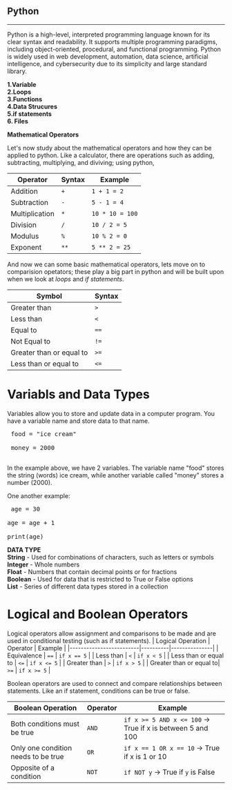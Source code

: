 ## Python
---
Python is a high-level, interpreted programming language known for its clear syntax and readability. It supports multiple programming paradigms, including object-oriented, procedural, and functional programming. Python is widely used in web development, automation, data science, artificial intelligence, and cybersecurity due to its simplicity and large standard library.

**1.Variable**<br>
**2.Loops**<br>
**3.Functions**<br>
**4.Data Strucures**<br>
**5.if statements**<br>
**6. Files**<br>

**Mathematical Operators**

Let's now study about the mathematical operators and how they can be applied to python. Like a calculator, there are operations such as adding, subtracting, multiplying, and diviving; using python,

| Operator      | Syntax | Example        |
|---------------|--------|----------------|
| Addition      | `+`    | `1 + 1 = 2`     |
| Subtraction   | `-`    | `5 - 1 = 4`     |
| Multiplication| `*`    | `10 * 10 = 100` |
| Division      | `/`    | `10 / 2 = 5`    |
| Modulus       | `%`    | `10 % 2 = 0`    |
| Exponent      | `**`   | `5 ** 2 = 25`   |

And now we can some basic mathematical operators, lets move on to comparision opetators; these play a big part in python and will be built upon when we look at _loops_ and _if statements_.

| Symbol                     | Syntax |
|----------------------------|--------|
| Greater than               | `>`    |
| Less than                  | `<`    |
| Equal to                   | `==`   |
| Not Equal to               | `!=`   |
| Greater than or equal to   | `>=`   |
| Less than or equal to      | `<=`   |


# Variabls and Data Types

Variables allow you to store and update data in a computer program. You have a variable name and store data to that name.

<pre lang="md"> food = "ice cream" <br>
 money = 2000 
  </pre>
In the example above, we have 2 variables. The variable name "food" stores the string (words) ice cream, while another variable called "money" stores a number (2000).

One another example:
<pre lang="md"> age = 30<br>
age = age + 1<br>
print(age)
</pre>

**DATA TYPE**<br>
**String** - Used for combinations of characters, such as letters or symbols<br>
**Integer** - Whole numbers<br>
**Float** - Numbers that contain decimal points or for fractions<br>
**Boolean** - Used for data that is restricted to True or False options<br>
**List** - Series of different data types stored in a collection<br>

# Logical and Boolean Operators
Logical operators allow assignment and comparisons to be made and are used in conditional testing (such as if statements).
| Logical Operation       | Operator | Example       |
|-------------------------|----------|---------------|
| Equivalence             | `==`     | `if x == 5`   |
| Less than               | `<`      | `if x < 5`    |
| Less than or equal to   | `<=`     | `if x <= 5`   |
| Greater than            | `>`      | `if x > 5`    |
| Greater than or equal to| `>=`     | `if x >= 5`   |

Boolean operators are used to connect and compare relationships between statements. Like an if statement, conditions can be true or false.

| Boolean Operation                             | Operator | Example                                             |
|----------------------------------------------|----------|-----------------------------------------------------|
| Both conditions must be true                 | `AND`    | `if x >= 5 AND x <= 100` → True if x is between 5 and 100 |
| Only one condition needs to be true          | `OR`     | `if x == 1 OR x == 10` → True if x is 1 or 10        |
| Opposite of a condition                      | `NOT`    | `if NOT y` → True if `y` is False                    |

